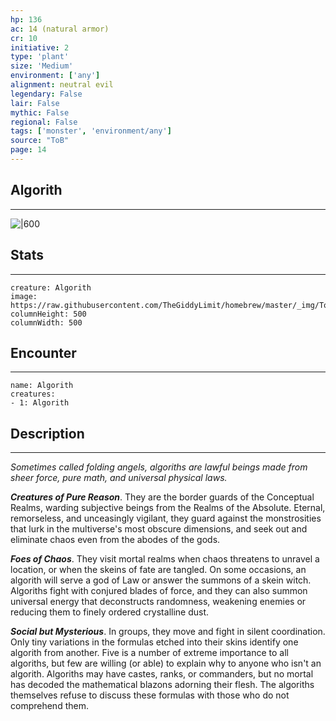 ```yaml
---
hp: 136
ac: 14 (natural armor)
cr: 10
initiative: 2
type: 'plant'    
size: 'Medium'
environment: ['any']
alignment: neutral evil
legendary: False
lair: False
mythic: False
regional: False
tags: ['monster', 'environment/any']
source: "ToB"
page: 14
---
```


## Algorith
---

![|600](https://raw.githubusercontent.com/TheGiddyLimit/homebrew/master/_img/ToB/Algorith.webp)

## Stats
---

```statblock
creature: Algorith
image: https://raw.githubusercontent.com/TheGiddyLimit/homebrew/master/_img/ToB/token/Algorith.png
columnHeight: 500
columnWidth: 500
```

## Encounter
---

```encounter-table
name: Algorith
creatures:
- 1: Algorith
```

## Description
---
_Sometimes called folding angels, algoriths are lawful beings made from sheer force, pure math, and universal physical laws._

**_Creatures of Pure Reason_**. They are the border guards of the Conceptual Realms, warding subjective beings from the Realms of the Absolute. Eternal, remorseless, and unceasingly vigilant, they guard against the monstrosities that lurk in the multiverse's most obscure dimensions, and seek out and eliminate chaos even from the abodes of the gods.

**_Foes of Chaos_**. They visit mortal realms when chaos threatens to unravel a location, or when the skeins of fate are tangled. On some occasions, an algorith will serve a god of Law or answer the summons of a skein witch.
Algoriths fight with conjured blades of force, and they can also summon universal energy that deconstructs randomness, weakening enemies or reducing them to finely ordered crystalline dust.

**_Social but Mysterious_**. In groups, they move and fight in silent coordination. Only tiny variations in the formulas etched into their skins identify one algorith from another. Five is a number of extreme importance to all algoriths, but few are willing (or able) to explain why to anyone who isn't an algorith. Algoriths may have castes, ranks, or commanders, but no mortal has decoded the mathematical blazons adorning their flesh. The algoriths themselves refuse to discuss these formulas with those who do not comprehend them.






